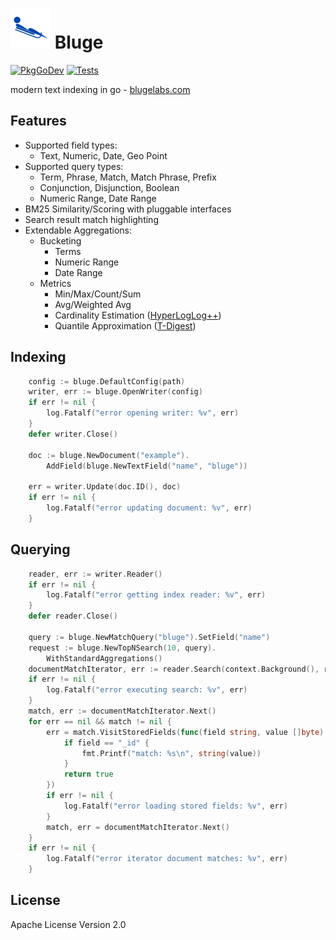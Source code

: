 # ![Bluge](docs/bluge.png) Bluge

[![PkgGoDev](https://pkg.go.dev/badge/github.com/blugelabs/bluge)](https://pkg.go.dev/github.com/blugelabs/bluge)
[![Tests](https://github.com/blugelabs/bluge/workflows/Tests/badge.svg?branch=master&event=push)](https://github.com/blugelabs/bluge/actions?query=workflow%3ATests+event%3Apush+branch%3Amaster)

modern text indexing in go - [blugelabs.com](https://www.blugelabs.com/)

## Features

* Supported field types:
    * Text, Numeric, Date, Geo Point
* Supported query types:
    * Term, Phrase, Match, Match Phrase, Prefix
    * Conjunction, Disjunction, Boolean
    * Numeric Range, Date Range
* BM25 Similarity/Scoring with pluggable interfaces
* Search result match highlighting
* Extendable Aggregations:
    * Bucketing
        * Terms
        * Numeric Range
        * Date Range
    * Metrics
        * Min/Max/Count/Sum
        * Avg/Weighted Avg
        * Cardinality Estimation ([HyperLogLog++](https://github.com/axiomhq/hyperloglog))
        * Quantile Approximation ([T-Digest](https://github.com/caio/go-tdigest)) 

## Indexing

```go
    config := bluge.DefaultConfig(path)
    writer, err := bluge.OpenWriter(config)
    if err != nil {
        log.Fatalf("error opening writer: %v", err)
    }
    defer writer.Close()

    doc := bluge.NewDocument("example").
        AddField(bluge.NewTextField("name", "bluge"))

    err = writer.Update(doc.ID(), doc)
    if err != nil {
        log.Fatalf("error updating document: %v", err)
    }
```

## Querying

```go
    reader, err := writer.Reader()
    if err != nil {
        log.Fatalf("error getting index reader: %v", err)
    }
    defer reader.Close()

    query := bluge.NewMatchQuery("bluge").SetField("name")
    request := bluge.NewTopNSearch(10, query).
        WithStandardAggregations()
    documentMatchIterator, err := reader.Search(context.Background(), request)
    if err != nil {
        log.Fatalf("error executing search: %v", err)
    }
    match, err := documentMatchIterator.Next()
    for err == nil && match != nil {
        err = match.VisitStoredFields(func(field string, value []byte) bool {
            if field == "_id" {
                fmt.Printf("match: %s\n", string(value))
            }
            return true
        })
        if err != nil {
            log.Fatalf("error loading stored fields: %v", err)
        }
        match, err = documentMatchIterator.Next()
    }
    if err != nil {
        log.Fatalf("error iterator document matches: %v", err)
    }
```

## License

Apache License Version 2.0
